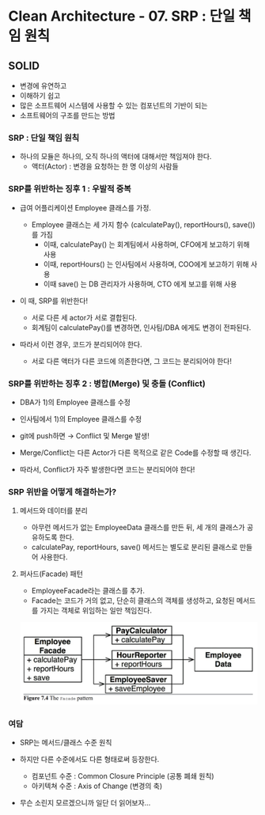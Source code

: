 # Clean Architecture - 07. SRP : 단일 책임 원칙

## SOLID

- 변경에 유연하고
- 이해하기 쉽고
- 많은 소프트웨어 시스템에 사용할 수 있는 컴포넌트의 기반이 되는
- 소프트웨어의 구조를 만드는 방법

### SRP : 단일 책임 원칙

- 하나의 모듈은 하나의, 오직 하나의 액터에 대해서만 책임져야 한다.
    - 액터(Actor) : 변경을 요청하는 한 명 이상의 사람들
    

### SRP를 위반하는 징후 1 : 우발적 중복

- 급여 어플리케이션 Employee 클래스를 가정.
    - Employee 클래스는 세 가지 함수 (calculatePay(), reportHours(), save()) 를 가짐
        - 이때, calculatePay() 는 회계팀에서 사용하며, CFO에게 보고하기 위해 사용
        - 이때, reportHours() 는 인사팀에서 사용하며, COO에게 보고하기 위해 사용
        - 이때 save() 는 DB 관리자가 사용하며, CTO 에게 보고를 위해 사용

- 이 때, SRP를 위반한다!
    - 서로 다른 세 actor가 서로 결합된다.
    - 회계팀이 calculatePay()를 변경하면, 인사팀/DBA 에게도 변경이 전파된다.

- 따라서 이런 경우, 코드가 분리되어야 한다.
    - 서로 다른 액터가 다른 코드에 의존한다면, 그 코드는 분리되어야 한다!

### SRP를 위반하는 징후 2 : 병합(Merge) 및 충돌 (Conflict)

- DBA가 1)의 Employee 클래스를 수정
- 인사팀에서 1)의 Employee 클래스를 수정
- git에 push하면 → Conflict 및 Merge 발생!

- Merge/Conflict는 다른 Actor가 다른 목적으로 같은 Code를 수정할 때 생긴다.
- 따라서, Conflict가 자주 발생한다면 코드는 분리되어야 한다!

### SRP 위반을 어떻게 해결하는가?

1. 메서드와 데이터를 분리
    - 아무런 메서드가 없는 EmployeeData 클래스를 만든 뒤, 세 개의 클래스가 공유하도록 한다.
    - calculatePay, reportHours, save() 메서드는 별도로 분리된 클래스로 만들어 사용한다.

1. 퍼사드(Facade) 패턴
    - EmployeeFacade라는 클래스를 추가.
    - Facade는 코드가 거의 없고, 단순히 클래스의 객체를 생성하고, 요청된 메서드를 가지는 객체로 위임하는 일만 책임진다.
    
    ![Untitled](https://github.com/LemonDouble/TIL/blob/main/book/Clean%20Architecture/image/Untitled.png)
    

### 여담

- SRP는 메서드/클래스 수준 원칙
- 하지만 다른 수준에서도 다른 형태로써 등장한다.
    - 컴포넌트 수준 : Common Closure Principle (공통 폐쇄 원칙)
    - 아키텍쳐 수준 : Axis of Change (변경의 축)

- 무슨 소린지 모르겠으니까 일단 더 읽어보자...
